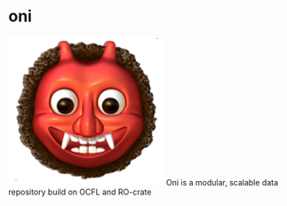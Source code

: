 # oni
![the oni emoji](oni.png)
Oni is a modular, scalable data repository build on OCFL and RO-crate
